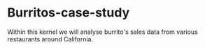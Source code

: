 # Burritos-case-study
Within this kernel we will analyse burrito's sales data from various restaurants around California.
